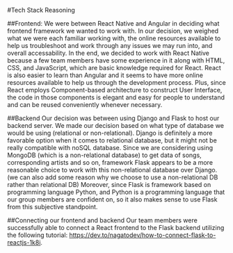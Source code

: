 #Tech Stack Reasoning

##Frontend:
We were between React Native and Angular in deciding what frontend framework we wanted to work with. In our decision, we weighed what we were each familiar working with, the online resources available to help us troubleshoot and work through any issues we may run into, and overall accessability. In the end, we decided to work with React Native because a few team members have some experience in it along with HTML, CSS, and JavaScript, which are basic knowledge required for React. React is also easier to learn than Angular and it seems to have more online resources available to help us through the development process. Plus, since React employs Component-based architecture to construct User Interface, the code in those components is elegant and easy for people to understand and can be reused conveniently whenever necessary. 

##Backend
Our decision was between using Django and Flask to host our backend server. We made our decision based on what type of database we would be using (relational or non-relational). Django is definitely a more favorable option when it comes to relational database, but it might not be really compatible with noSQL database. Since we are considering using MongoDB (which is a non-relational database) to get data of songs, corresponding artists and so on, framework Flask appears to be a more reasonable choice to work with this non-relational database over Django. (we can also add some reason why we choose to use a non-relational DB rather than relational DB)
Moreover, since Flask is framework based on programming language Python, and Python is a programming language that our group members are confident on, so it also makes sense to use Flask from this subjective standpoint.

##Connecting our frontend and backend
Our team members were successfully able to connect a React frontend to the Flask backend utilizing the following tutorial: https://dev.to/nagatodev/how-to-connect-flask-to-reactjs-1k8i.
